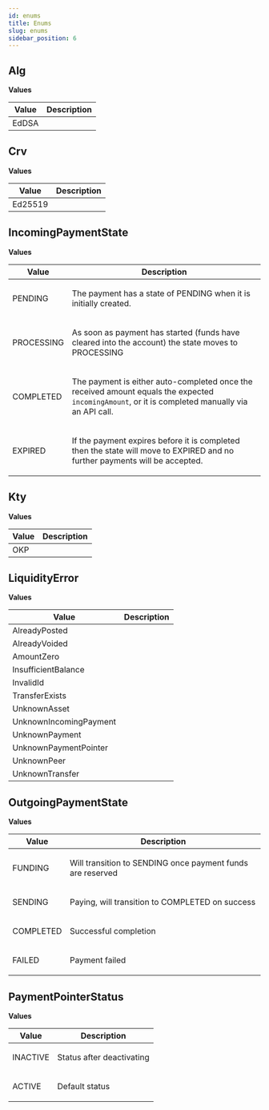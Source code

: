 ```yaml
---
id: enums
title: Enums
slug: enums
sidebar_position: 6
---
```


## Alg



<p style={{ marginBottom: "0.4em" }}><strong>Values</strong></p>

<table>
<thead><tr><th>Value</th><th>Description</th></tr></thead>
<tbody>
<tr>
<td>EdDSA</td>
<td>

</td>
</tr>
</tbody>
</table>

## Crv



<p style={{ marginBottom: "0.4em" }}><strong>Values</strong></p>

<table>
<thead><tr><th>Value</th><th>Description</th></tr></thead>
<tbody>
<tr>
<td>Ed25519</td>
<td>

</td>
</tr>
</tbody>
</table>

## IncomingPaymentState



<p style={{ marginBottom: "0.4em" }}><strong>Values</strong></p>

<table>
<thead><tr><th>Value</th><th>Description</th></tr></thead>
<tbody>
<tr>
<td>PENDING</td>
<td>
<p>The payment has a state of PENDING when it is initially created.</p>
</td>
</tr>
<tr>
<td>PROCESSING</td>
<td>
<p>As soon as payment has started (funds have cleared into the account) the state moves to PROCESSING</p>
</td>
</tr>
<tr>
<td>COMPLETED</td>
<td>
<p>The payment is either auto-completed once the received amount equals the expected <code>incomingAmount</code>, or it is completed manually via an API call.</p>
</td>
</tr>
<tr>
<td>EXPIRED</td>
<td>
<p>If the payment expires before it is completed then the state will move to EXPIRED and no further payments will be accepted.</p>
</td>
</tr>
</tbody>
</table>

## Kty



<p style={{ marginBottom: "0.4em" }}><strong>Values</strong></p>

<table>
<thead><tr><th>Value</th><th>Description</th></tr></thead>
<tbody>
<tr>
<td>OKP</td>
<td>

</td>
</tr>
</tbody>
</table>

## LiquidityError



<p style={{ marginBottom: "0.4em" }}><strong>Values</strong></p>

<table>
<thead><tr><th>Value</th><th>Description</th></tr></thead>
<tbody>
<tr>
<td>AlreadyPosted</td>
<td>

</td>
</tr>
<tr>
<td>AlreadyVoided</td>
<td>

</td>
</tr>
<tr>
<td>AmountZero</td>
<td>

</td>
</tr>
<tr>
<td>InsufficientBalance</td>
<td>

</td>
</tr>
<tr>
<td>InvalidId</td>
<td>

</td>
</tr>
<tr>
<td>TransferExists</td>
<td>

</td>
</tr>
<tr>
<td>UnknownAsset</td>
<td>

</td>
</tr>
<tr>
<td>UnknownIncomingPayment</td>
<td>

</td>
</tr>
<tr>
<td>UnknownPayment</td>
<td>

</td>
</tr>
<tr>
<td>UnknownPaymentPointer</td>
<td>

</td>
</tr>
<tr>
<td>UnknownPeer</td>
<td>

</td>
</tr>
<tr>
<td>UnknownTransfer</td>
<td>

</td>
</tr>
</tbody>
</table>

## OutgoingPaymentState



<p style={{ marginBottom: "0.4em" }}><strong>Values</strong></p>

<table>
<thead><tr><th>Value</th><th>Description</th></tr></thead>
<tbody>
<tr>
<td>FUNDING</td>
<td>
<p>Will transition to SENDING once payment funds are reserved</p>
</td>
</tr>
<tr>
<td>SENDING</td>
<td>
<p>Paying, will transition to COMPLETED on success</p>
</td>
</tr>
<tr>
<td>COMPLETED</td>
<td>
<p>Successful completion</p>
</td>
</tr>
<tr>
<td>FAILED</td>
<td>
<p>Payment failed</p>
</td>
</tr>
</tbody>
</table>

## PaymentPointerStatus



<p style={{ marginBottom: "0.4em" }}><strong>Values</strong></p>

<table>
<thead><tr><th>Value</th><th>Description</th></tr></thead>
<tbody>
<tr>
<td>INACTIVE</td>
<td>
<p>Status after deactivating</p>
</td>
</tr>
<tr>
<td>ACTIVE</td>
<td>
<p>Default status</p>
</td>
</tr>
</tbody>
</table>

